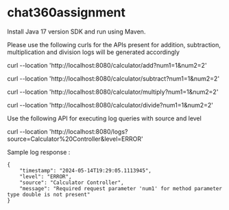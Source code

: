 # chat360assignment

Install Java 17 version SDK and run using Maven.

Please use the following curls for the APIs present for addition, subtraction, multiplication and division logs will be generated accordingly

curl --location 'http://localhost:8080/calculator/add?num1=1&num2=2'

curl --location 'http://localhost:8080/calculator/subtract?num1=1&num2=2'

curl --location 'http://localhost:8080/calculator/multiply?num1=1&num2=2'

curl --location 'http://localhost:8080/calculator/divide?num1=1&num2=2'


Use the following API for executing log queries with source and  level

curl --location 'http://localhost:8080/logs?source=Calculator%20Controller&level=ERROR'

Sample log response :


    {
        "timestamp": "2024-05-14T19:29:05.1113945",
        "level": "ERROR",
        "source": "Calculator Controller",
        "message": "Required request parameter 'num1' for method parameter type double is not present"
    }
